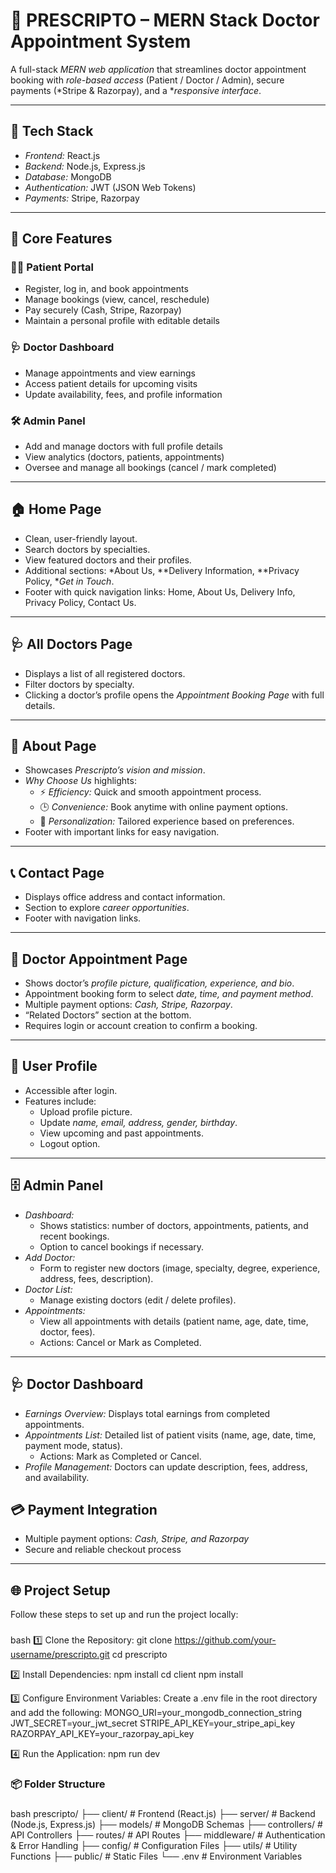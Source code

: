 # 🏥 PRESCRIPTO – MERN Stack Doctor Appointment System  

A full-stack *MERN web application* that streamlines doctor appointment booking with *role-based access* (Patient / Doctor / Admin), secure payments (*Stripe & Razorpay), and a **responsive interface*.  

---

## 🚀 Tech Stack  
- *Frontend:* React.js  
- *Backend:* Node.js, Express.js  
- *Database:* MongoDB  
- *Authentication:* JWT (JSON Web Tokens)  
- *Payments:* Stripe, Razorpay  

---

## 🔑 Core Features  

### 👨‍⚕ Patient Portal  
- Register, log in, and book appointments  
- Manage bookings (view, cancel, reschedule)  
- Pay securely (Cash, Stripe, Razorpay)  
- Maintain a personal profile with editable details  

### 🩺 Doctor Dashboard  
- Manage appointments and view earnings  
- Access patient details for upcoming visits  
- Update availability, fees, and profile information  

### 🛠 Admin Panel  
- Add and manage doctors with full profile details  
- View analytics (doctors, patients, appointments)  
- Oversee and manage all bookings (cancel / mark completed)  

---

## 🏠 Home Page  
- Clean, user-friendly layout.  
- Search doctors by specialties.  
- View featured doctors and their profiles.  
- Additional sections: *About Us, **Delivery Information, **Privacy Policy, **Get in Touch*.  
- Footer with quick navigation links: Home, About Us, Delivery Info, Privacy Policy, Contact Us.  

---

## 🩺 All Doctors Page  
- Displays a list of all registered doctors.  
- Filter doctors by specialty.  
- Clicking a doctor’s profile opens the *Appointment Booking Page* with full details.  

---

## 📄 About Page  
- Showcases *Prescripto’s vision and mission*.  
- *Why Choose Us* highlights:  
  - ⚡ *Efficiency:* Quick and smooth appointment process.  
  - 🕒 *Convenience:* Book anytime with online payment options.  
  - 🎯 *Personalization:* Tailored experience based on preferences.  
- Footer with important links for easy navigation.  

---

## 📞 Contact Page  
- Displays office address and contact information.  
- Section to explore *career opportunities*.  
- Footer with navigation links.  

---

## 📅 Doctor Appointment Page  
- Shows doctor’s *profile picture, qualification, experience, and bio*.  
- Appointment booking form to select *date, time, and payment method*.  
- Multiple payment options: *Cash, Stripe, Razorpay*.  
- “Related Doctors” section at the bottom.  
- Requires login or account creation to confirm a booking.  

---

## 👤 User Profile  
- Accessible after login.  
- Features include:  
  - Upload profile picture.  
  - Update *name, email, address, gender, birthday*.  
  - View upcoming and past appointments.  
  - Logout option.  

---

## 🗄 Admin Panel  
- *Dashboard:*  
  - Shows statistics: number of doctors, appointments, patients, and recent bookings.  
  - Option to cancel bookings if necessary.  
- *Add Doctor:*  
  - Form to register new doctors (image, specialty, degree, experience, address, fees, description).  
- *Doctor List:*  
  - Manage existing doctors (edit / delete profiles).  
- *Appointments:*  
  - View all appointments with details (patient name, age, date, time, doctor, fees).  
  - Actions: Cancel or Mark as Completed.  

---

## 🩺 Doctor Dashboard  
- *Earnings Overview:* Displays total earnings from completed appointments.  
- *Appointments List:* Detailed list of patient visits (name, age, date, time, payment mode, status).  
  - Actions: Mark as Completed or Cancel.  
- *Profile Management:* Doctors can update description, fees, address, and availability.  


## 💳 Payment Integration  
- Multiple payment options: *Cash, Stripe, and Razorpay*  
- Secure and reliable checkout process  

---

## 🌐 Project Setup  

Follow these steps to set up and run the project locally:  

###   
bash
  1️⃣ Clone the Repository:
     git clone https://github.com/your-username/prescripto.git
     cd prescripto


  2️⃣ Install Dependencies:
     npm install
     cd client
     npm install


  3️⃣ Configure Environment Variables:
     Create a .env file in the root directory and add the following:
     MONGO_URI=your_mongodb_connection_string
     JWT_SECRET=your_jwt_secret
     STRIPE_API_KEY=your_stripe_api_key
     RAZORPAY_API_KEY=your_razorpay_api_key


  4️⃣ Run the Application:
      npm run dev


### 📦 Folder Structure
###
 bash
prescripto/
├── client/          # Frontend (React.js)
├── server/          # Backend (Node.js, Express.js)
├── models/          # MongoDB Schemas
├── controllers/     # API Controllers
├── routes/          # API Routes
├── middleware/      # Authentication & Error Handling
├── config/          # Configuration Files
├── utils/           # Utility Functions
├── public/          # Static Files
└── .env             # Environment Variables

